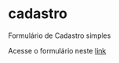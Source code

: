 # cadastro
Formulário de Cadastro simples


Acesse o formulário neste <a href="http://www.scae.com.br/cadastro/">link</a>

